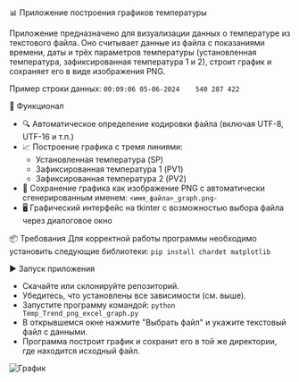 📊 Приложение построения графиков температуры

Приложение предназначено для визуализации данных о температуре из текстового файла. Оно считывает данные из файла с показаниями времени, даты и трёх параметров температуры (установленная температура, зафиксированная температура 1 и 2), строит график и сохраняет его в виде изображения PNG.

Пример строки данных:
`00:09:06 05-06-2024	540	287	422`

🧰 Функционал
- 🔍 Автоматическое определение кодировки файла (включая UTF-8, UTF-16 и т.п.)
- 📈 Построение графика с тремя линиями:
  - Установленная температура (SP)
  - Зафиксированная температура 1 (PV1)
  - Зафиксированная температура 2 (PV2)
- 💾 Сохранение графика как изображение PNG с автоматически сгенерированным именем: `<имя_файла>_graph.png- `
- 🖥️ Графический интерфейс на tkinter с возможностью выбора файла через диалоговое окно

📦 Требования
Для корректной работы программы необходимо установить следующие библиотеки:
`pip install chardet matplotlib`

▶️ Запуск приложения
- Скачайте или склонируйте репозиторий.
- Убедитесь, что установлены все зависимости (см. выше).
- Запустите программу командой:
`python Temp_Trend_png_excel_graph.py`
- В открывшемся окне нажмите "Выбрать файл" и укажите текстовый файл с данными.
- Программа построит график и сохранит его в той же директории, где находится исходный файл.

![График](https://github.com/wxxxenly/temperature_analysis/blob/13a1fd80f7feb2df79b0f5c1dbbe7b3a48991f14/dist/temperature_analysis/Temp%20Trend_SP%2CPV_250507_graph.png)
